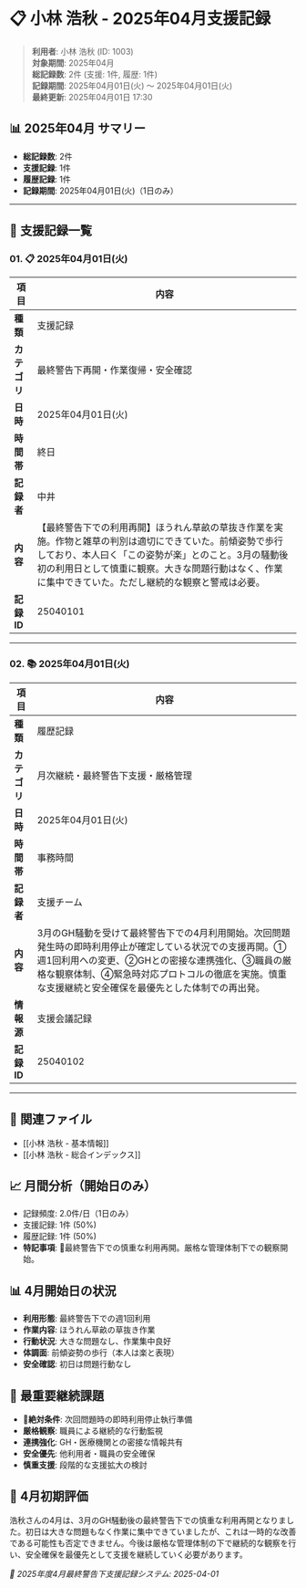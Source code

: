 # 📋 小林 浩秋 - 2025年04月支援記録

> **利用者**: 小林 浩秋 (ID: 1003)  
> **対象期間**: 2025年04月  
> **総記録数**: 2件 (支援: 1件, 履歴: 1件)  
> **記録期間**: 2025年04月01日(火) ～ 2025年04月01日(火)  
> **最終更新**: 2025年04月01日 17:30

## 📊 2025年04月 サマリー
- **総記録数**: 2件
- **支援記録**: 1件
- **履歴記録**: 1件
- **記録期間**: 2025年04月01日(火)（1日のみ）

---

## 📝 支援記録一覧

### 01. 📋 2025年04月01日(火) 

| 項目 | 内容 |
|------|------|
| **種類** | 支援記録 |
| **カテゴリ** | 最終警告下再開・作業復帰・安全確認 |
| **日時** | 2025年04月01日(火) |
| **時間帯** | 終日 |
| **記録者** | 中井 |
| **内容** | 【最終警告下での利用再開】ほうれん草畝の草抜き作業を実施。作物と雑草の判別は適切にできていた。前傾姿勢で歩行しており、本人曰く「この姿勢が楽」とのこと。3月の騒動後初の利用日として慎重に観察。大きな問題行動はなく、作業に集中できていた。ただし継続的な観察と警戒は必要。 |
| **記録ID** | 25040101 |

---

### 02. 📚 2025年04月01日(火) 

| 項目 | 内容 |
|------|------|
| **種類** | 履歴記録 |
| **カテゴリ** | 月次継続・最終警告下支援・厳格管理 |
| **日時** | 2025年04月01日(火) |
| **時間帯** | 事務時間 |
| **記録者** | 支援チーム |
| **内容** | 3月のGH騒動を受けて最終警告下での4月利用開始。次回問題発生時の即時利用停止が確定している状況での支援再開。①週1回利用への変更、②GHとの密接な連携強化、③職員の厳格な観察体制、④緊急時対応プロトコルの徹底を実施。慎重な支援継続と安全確保を最優先とした体制での再出発。 |
| **情報源** | 支援会議記録 |
| **記録ID** | 25040102 |

---

## 🔗 関連ファイル
- [[小林 浩秋 - 基本情報]]
- [[小林 浩秋 - 総合インデックス]]

## 📈 月間分析（開始日のみ）
- 記録頻度: 2.0件/日（1日のみ）
- 支援記録: 1件 (50%)
- 履歴記録: 1件 (50%)
- **特記事項**: 🚨最終警告下での慎重な利用再開。厳格な管理体制下での観察開始。

## 📊 4月開始日の状況
- **利用形態**: 最終警告下での週1回利用
- **作業内容**: ほうれん草畝の草抜き作業
- **行動状況**: 大きな問題なし、作業集中良好
- **体調面**: 前傾姿勢の歩行（本人は楽と表現）
- **安全確認**: 初日は問題行動なし

## 📝 最重要継続課題
- **🚨絶対条件**: 次回問題時の即時利用停止執行準備
- **厳格観察**: 職員による継続的な行動監視
- **連携強化**: GH・医療機関との密接な情報共有
- **安全優先**: 他利用者・職員の安全確保
- **慎重支援**: 段階的な支援拡大の検討

## 🌱 4月初期評価
浩秋さんの4月は、3月のGH騒動後の最終警告下での慎重な利用再開となりました。初日は大きな問題もなく作業に集中できていましたが、これは一時的な改善である可能性も否定できません。今後は厳格な管理体制の下で継続的な観察を行い、安全確保を最優先として支援を継続していく必要があります。

*🔄 2025年度4月最終警告下支援記録システム: 2025-04-01*